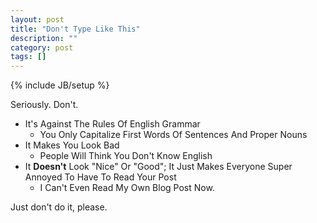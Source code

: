```yaml
---
layout: post
title: "Don't Type Like This"
description: ""
category: post
tags: []
---
```

{% include JB/setup %}

Seriously. Don't.

- It's Against The Rules Of English Grammar
    - You Only Capitalize First Words Of Sentences And Proper Nouns
- It Makes You Look Bad
    - People Will Think You Don't Know English
- It **Doesn't** Look "Nice" Or "Good"; It Just Makes Everyone Super Annoyed To Have To Read Your Post
    - I Can't Even Read My Own Blog Post Now.

Just don't do it, please.